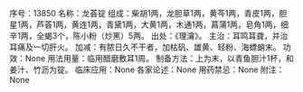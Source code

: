 序号：13850
名称：龙荟锭
组成：柴胡1两，龙胆草1两，黄芩1两，青皮1两，胆星1两，芦荟1两，黄连1两，青黛1两，大黄1两，木通1两，菖蒲1两，皂角1两，细辛1两，全蝎3个，陈小粉（炒黑）5两。
出处：《理瀹》。
主治：耳鸣耳聋，并治耳痛及一切肝火。
加减：有脓日久不干者，加枯矾、雄黄、轻粉、海螵蛸末。
功效：None
用法用量：临用醋磨敷耳1周。
制备方法：上为末，以青鱼胆汁1杯，和姜汁、竹沥为锭。
临床应用：None
各家论述：None
用药禁忌：None
附注：None
